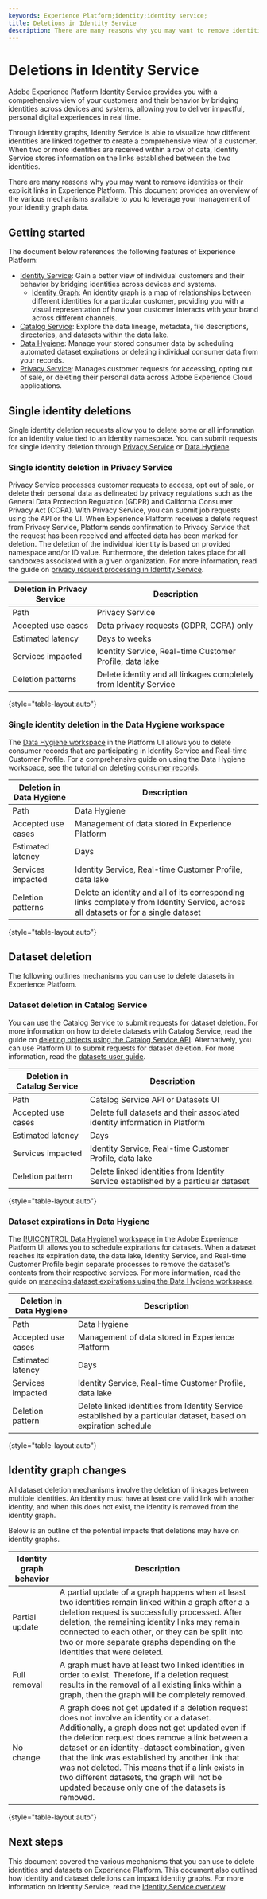 ```yaml
---
keywords: Experience Platform;identity;identity service;
title: Deletions in Identity Service
description: There are many reasons why you may want to remove identities or their explicit links in Experience Platform. This document provides an overview of the various mechanisms available to you to leverage your management of your identity graph data.
---
```

# Deletions in Identity Service

Adobe Experience Platform Identity Service provides you with a comprehensive view of your customers and their behavior by bridging identities across devices and systems, allowing you to deliver impactful, personal digital experiences in real time. 

Through identity graphs, Identity Service is able to visualize how different identities are linked together to create a comprehensive view of a customer. When two or more identities are received within a row of data, Identity Service stores information on the links established between the two identities.

There are many reasons why you may want to remove identities or their explicit links in Experience Platform. This document provides an overview of the various mechanisms available to you to leverage your management of your identity graph data.

## Getting started

The document below references the following features of Experience Platform:

* [Identity Service](home.md): Gain a better view of individual customers and their behavior by bridging identities across devices and systems.
  * [Identity Graph](./ui/identity-graph-viewer.md): An identity graph is a map of relationships between different identities for a particular customer, providing you with a visual representation of how your customer interacts with your brand across different channels.
* [Catalog Service](../catalog/home.md): Explore the data lineage, metadata, file descriptions, directories, and datasets within the data lake.
* [Data Hygiene](../hygiene/home.md): Manage your stored consumer data by scheduling automated dataset expirations or deleting individual consumer data from your records.
* [Privacy Service](../privacy-service/home.md): Manages customer requests for accessing, opting out of sale, or deleting their personal data across Adobe Experience Cloud applications.

## Single identity deletions

Single identity deletion requests allow you to delete some or all information for an identity value tied to an identity namespace. You can submit requests for single identity deletion through [Privacy Service](../privacy-service/home.md) or [Data Hygiene](../hygiene/home.md).

### Single identity deletion in Privacy Service 

Privacy Service processes customer requests to access, opt out of sale, or delete their personal data as delineated by privacy regulations such as the General Data Protection Regulation (GDPR) and California Consumer Privacy Act (CCPA). With Privacy Service, you can submit job requests using the API or the UI. When Experience Platform receives a delete request from Privacy Service, Platform sends confirmation to Privacy Service that the request has been received and affected data has been marked for deletion. The deletion of the individual identity is based on provided namespace and/or ID value. Furthermore, the deletion takes place for all sandboxes associated with a given organization. For more information, read the guide on [privacy request processing in Identity Service](privacy.md).

| Deletion in Privacy Service | Description |
| --- | --- |
| Path | Privacy Service |
| Accepted use cases | Data privacy requests (GDPR, CCPA) only |
| Estimated latency | Days to weeks |
| Services impacted | Identity Service, Real-time Customer Profile, data lake |
| Deletion patterns | Delete identity and all linkages completely from Identity Service | 

{style="table-layout:auto"}

### Single identity deletion in the Data Hygiene workspace

The [Data Hygiene workspace](../hygiene/ui/overview.md) in the Platform UI allows you to delete consumer records that are participating in Identity Service and Real-time Customer Profile. For a comprehensive guide on using the Data Hygiene workspace, see the tutorial on [deleting consumer records](../hygiene/ui/delete-consumer.md).

| Deletion in Data Hygiene | Description |
| --- | --- |
| Path | Data Hygiene |
| Accepted use cases | Management of data stored in Experience Platform |
| Estimated latency | Days |
| Services impacted | Identity Service, Real-time Customer Profile, data lake |
| Deletion patterns | Delete an identity and all of its corresponding links completely from Identity Service, across all datasets or for a single dataset | 

{style="table-layout:auto"}

## Dataset deletion

The following outlines mechanisms you can use to delete datasets in Experience Platform.

### Dataset deletion in Catalog Service

You can use the Catalog Service to submit requests for dataset deletion. For more information on how to delete datasets with Catalog Service, read the guide on [deleting objects using the Catalog Service API](../catalog/api/delete-object.md). Alternatively, you can use Platform UI to submit requests for dataset deletion. For more information, read the [datasets user guide](../catalog/datasets/user-guide.md#delete-a-dataset).

| Deletion in Catalog Service | Description |
| --- | --- |
| Path | Catalog Service API or Datasets UI |
| Accepted use cases | Delete full datasets and their associated identity information in Platform |
| Estimated latency | Days |
| Services impacted | Identity Service, Real-time Customer Profile, data lake |
| Deletion pattern | Delete linked identities from Identity Service established by a particular dataset |

{style="table-layout:auto"}

### Dataset expirations in Data Hygiene

The [[!UICONTROL Data Hygiene] workspace](../hygiene/ui/overview.md) in the Adobe Experience Platform UI allows you to schedule expirations for datasets. When a dataset reaches its expiration date, the data lake, Identity Service, and Real-time Customer Profile begin separate processes to remove the dataset's contents from their respective services. For more information, read the guide on [managing dataset expirations using the Data Hygiene workspace](../hygiene/ui/dataset-expiration.md).

| Deletion in Data Hygiene | Description |
| --- | --- |
| Path | Data Hygiene | 
| Accepted use cases | Management of data stored in Experience Platform | 
| Estimated latency | Days |
| Services impacted | Identity Service, Real-time Customer Profile, data lake |
| Deletion pattern | Delete linked identities from Identity Service established by a particular dataset, based on expiration schedule |

{style="table-layout:auto"}

## Identity graph changes

All dataset deletion mechanisms involve the deletion of linkages between multiple identities. An identity must have at least one valid link with another identity, and when this does not exist, the identity is removed from the identity graph.

Below is an outline of the potential impacts that deletions may have on identity graphs. 

| Identity graph behavior | Description |
| --- | --- |
| Partial update | A partial update of a graph happens when at least two identities remain linked within a graph after a a deletion request is successfully processed. After deletion, the remaining identity links may remain connected to each other, or they can be split into two or more separate graphs depending on the identities that were deleted. |
| Full removal | A graph must have at least two linked identities in order to exist. Therefore, if a deletion request results in the removal of all existing links within a graph, then the graph will be completely removed. |
| No change | A graph does not get updated if a deletion request does not involve an identity or a dataset. Additionally, a graph does not get updated even if the deletion request does remove a link between a dataset or an identity-dataset combination, given that the link was established by another link that was not deleted. This means that if a link exists in two different datasets, the graph will not be updated because only one of the datasets is removed. |

{style="table-layout:auto"}

## Next steps

This document covered the various mechanisms that you can use to delete identities and datasets on Experience Platform. This document also outlined how identity and dataset deletions can impact identity graphs. For more information on Identity Service, read the [Identity Service overview](home.md).